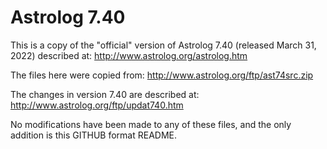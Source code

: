 # Astrolog 7.40

This is a copy of the "official" version of Astrolog 7.40 (released March 31, 2022) described at: http://www.astrolog.org/astrolog.htm

The files here were copied from: http://www.astrolog.org/ftp/ast74src.zip

The changes in version 7.40 are described at: http://www.astrolog.org/ftp/updat740.htm

No modifications have been made to any of these files, and the only addition is this GITHUB format README.
